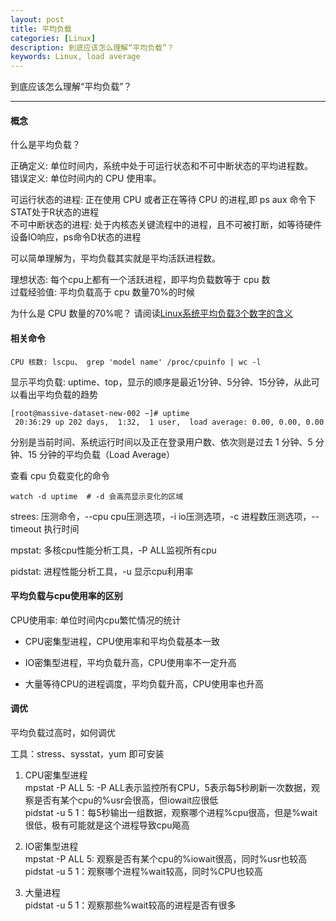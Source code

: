 ```yaml
---
layout: post
title: 平均负载
categories: [Linux]
description: 到底应该怎么理解“平均负载”？
keywords: Linux, load average
---
```


到底应该怎么理解“平均负载”？

---

#### 概念

什么是平均负载？

正确定义: 单位时间内，系统中处于可运行状态和不可中断状态的平均进程数。  
错误定义: 单位时间内的 CPU 使用率。

可运行状态的进程: 正在使用 CPU 或者正在等待 CPU 的进程,即 ps aux 命令下STAT处于R状态的进程  
不可中断状态的进程: 处于内核态关键流程中的进程，且不可被打断，如等待硬件设备IO响应，ps命令D状态的进程

可以简单理解为，平均负载其实就是平均活跃进程数。

理想状态: 每个cpu上都有一个活跃进程，即平均负载数等于 cpu 数   
过载经验值: 平均负载高于 cpu 数量70%的时候

为什么是 CPU 数量的70%呢？ 请阅读[Linux系统平均负载3个数字的含义](https://blog.csdn.net/zwldx/article/details/82812704)

#### 相关命令

```
CPU 核数: lscpu、 grep 'model name' /proc/cpuinfo | wc -l
```

显示平均负载: uptime、top，显示的顺序是最近1分钟、5分钟、15分钟，从此可以看出平均负载的趋势

``` 
[root@massive-dataset-new-002 ~]# uptime
 20:36:29 up 202 days,  1:32,  1 user,  load average: 0.00, 0.00, 0.00
```

分别是当前时间、系统运行时间以及正在登录用户数、依次则是过去 1 分钟、5 分钟、15 分钟的平均负载（Load Average）

查看 cpu 负载变化的命令

```
watch -d uptime  # -d 会高亮显示变化的区域
```

strees: 压测命令，--cpu cpu压测选项，-i io压测选项，-c 进程数压测选项，--timeout 执行时间

mpstat: 多核cpu性能分析工具，-P ALL监视所有cpu

pidstat: 进程性能分析工具，-u 显示cpu利用率

#### 平均负载与cpu使用率的区别
    
CPU使用率: 单位时间内cpu繁忙情况的统计

- CPU密集型进程，CPU使用率和平均负载基本一致

- IO密集型进程，平均负载升高，CPU使用率不一定升高

- 大量等待CPU的进程调度，平均负载升高，CPU使用率也升高                      

#### 调优

平均负载过高时，如何调优

工具：stress、sysstat，yum 即可安装

1. CPU密集型进程   
mpstat -P ALL 5: -P ALL表示监控所有CPU，5表示每5秒刷新一次数据，观察是否有某个cpu的%usr会很高，但iowait应很低  
pidstat -u 5 1：每5秒输出一组数据，观察哪个进程%cpu很高，但是%wait很低，极有可能就是这个进程导致cpu飚高

2. IO密集型进程   
mpstat -P ALL 5: 观察是否有某个cpu的%iowait很高，同时%usr也较高  
pidstat -u 5 1：观察哪个进程%wait较高，同时%CPU也较高

3. 大量进程   
pidstat -u 5 1：观察那些%wait较高的进程是否有很多  




